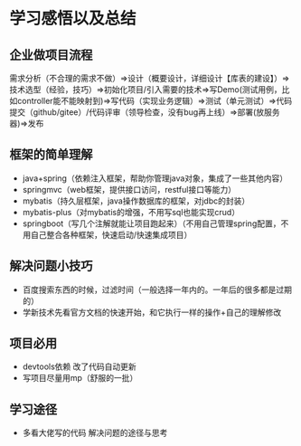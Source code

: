 # 学习感悟以及总结

## 企业做项目流程

需求分析（不合理的需求不做）=>设计（概要设计，详细设计【库表的建设】）=>技术选型（经验，技巧）=>初始化项目/引入需要的技术=>写Demo(测试用例，比如controller能不能映射到)=>写代码（实现业务逻辑）=>测试（单元测试）=>代码提交（github/gitee）/代码评审（领导检查，没有bug再上线）=>部署(放服务器)=>发布



## 框架的简单理解

- java+spring（依赖注入框架，帮助你管理java对象，集成了一些其他内容）
- springmvc（web框架，提供接口访问，restful接口等能力）
- mybatis（持久层框架，java操作数据库的框架，对jdbc的封装）
- mybatis-plus（对mybatis的增强，不用写sql也能实现crud）
- springboot（写几个注解就能让项目跑起来）（不用自己管理spring配置，不用自己整合各种框架，快速启动/快速集成项目）



## 解决问题小技巧

- 百度搜索东西的时候，过滤时间（一般选择一年内的。一年后的很多都是过期的）
- 学新技术先看官方文档的快速开始，和它执行一样的操作+自己的理解修改



## 项目必用

- devtools依赖 改了代码自动更新
- 写项目尽量用mp（舒服的一批）



## 学习途径

- 多看大佬写的代码 解决问题的途径与思考

